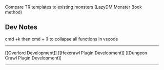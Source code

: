 
Compare TR templates to existing monsters (LazyDM Monster Book method)

## Dev Notes

cmd +k then cmd + 0 to collapse all functions in vscode

---

[[Overlord Development]]
[[Hexcrawl Plugin Development]]
[[Dungeon Crawl Plugin Development]]

---

